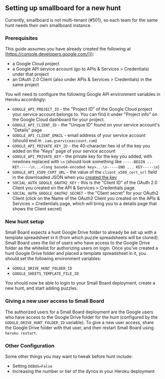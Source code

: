 ## Setting up smallboard for a new hunt

Currently, smallboard is not multi-tenant (#501), so each team for the same hunt needs their own smallboard instance.

### Prerequisites

This guide assumes you have already created the following at [https://console.developers.google.com/]():

* a Google Cloud project
* a Google API service account (go to APIs & Services > Credentials) under that project
* an OAuth 2.0 Client (also under APIs & Services > Credentials) in the same project

You will need to configure the following Google API environment variables in Heroku accordingly:

- `GOOGLE_API_PROJECT_ID` - the "Project ID" of the Google Cloud project your service account belongs to. You can find it under "Project info" on the Google Cloud dashboard for your project.
- `GOOGLE_API_CLIENT_ID` - the "Unique ID" found on your service account's "Details" page
- `GOOGLE_API_CLIENT_EMAIL` - email address of your service account (should end in `.iam.gserviceaccount.com`)
- `GOOGLE_API_PRIVATE_KEY_ID` - the 40-character hex id of the key you added on the "Keys" page of your service account
- `GOOGLE_API_PRIVATE_KEY` - the private key for the key you added, with newlines replaced with `\n` (should look something like `-----BEGIN ... KEY-----\n...<long base64-encoded key>...\n-----END ... KEY-----\n`)
- `GOOGLE_API_X509_CERT_URL` - the value of the `client_x509_cert_url` field in the downloaded JSON when you [created the key](https://cloud.google.com/iam/docs/creating-managing-service-account-keys#creating_service_account_keys)
- `SOCIAL_AUTH_GOOGLE_OAUTH2_KEY` - this is the "Client ID" of the OAuth 2.0 Client you created on the API & Services > Credentials page.
- `SOCIAL_AUTH_GOOGLE_OAUTH2_SECRET` - the "Client secret" for your OAuth2 Client (click on the Name of the OAuth2 Client you created on the APIs & Services > Credentials page, which will bring you to a details page that shows the Client secret)


### New hunt setup

Small Board expects a hunt Google Drive folder to already be set up with a template spreadsheet in it (from which puzzle spreadsheets will be cloned). Small Board uses the list of users who have access to the Google Drive folder as the whitelist for authorizing users on login. Once you've created a hunt Google Drive folder and placed a template spreadsheet in it, you should set the following environment variables:

- `GOOGLE_DRIVE_HUNT_FOLDER_ID`
- `GOOGLE_SHEETS_TEMPLATE_FILE_ID`

You should now be able to login to your Small Board deployment, create a new hunt, and start adding puzzles.

### Giving a new user access to Small Board

The authorized users for a Small Board deployment are the Google users who have access to the Google Drive folder for the hunt (configured by the `GOOGLE_DRIVE_HUNT_FOLDER_ID` variable). To give a new user access, share the Google Drive folder with that user, and then restart Small Board using `heroku restart`.

### Other Configuration

Some other things you may want to tweak before hunt include:

- Setting `DEBUG=False`
- Increasing the number or tier of the dynos in your Heroku deployment
